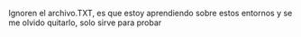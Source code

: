 Ignoren el archivo.TXT, es que estoy aprendiendo sobre estos entornos y se me olvido quitarlo, solo sirve para probar
